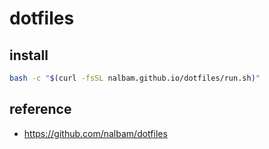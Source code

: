 # dotfiles

## install

```bash
bash -c "$(curl -fsSL nalbam.github.io/dotfiles/run.sh)"
```

## reference

* <https://github.com/nalbam/dotfiles>
